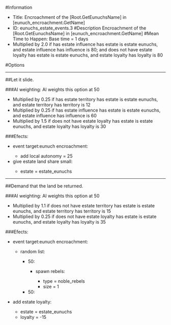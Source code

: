 #Information
 - Title: Encroachment of the [Root.GetEunuchsName] in [eunuch_encroachment.GetName]
 - ID: eunuchs_estate_events.3
#Description
Encroachment of the [Root.GetEunuchsName] in [eunuch_encroachment.GetName]
#Mean Time to Happen:
Base time = 1 days
 - Multiplied by 2.0 if has estate influence has estate is estate eunuchs, and estate influence has influence is 80; and does not have estate loyalty has estate is estate eunuchs, and estate loyalty has loyalty is 80

#Options

___
##Let it slide.

###AI weighting:
AI weights this option at 50
 - Multiplied by 0.25 if has estate territory has estate is estate eunuchs, and estate territory has territory is 12
 - Multiplied by 0.25 if has estate influence has estate is estate eunuchs, and estate influence has influence is 60
 - Multiplied by 1.5 if does not have estate loyalty has estate is estate eunuchs, and estate loyalty has loyalty is 30


###Efects:<ul><li>event target:eunuch encroachment:</li><ul><li>add local autonomy = 25</li></ul><li>give estate land share small:</li><ul><li>estate = estate_eunuchs</li></ul></ul>

___
##Demand that the land be returned.

###AI weighting:
AI weights this option at 50
 - Multiplied by 1.1 if does not have estate territory has estate is estate eunuchs, and estate territory has territory is 15
 - Multiplied by 0.25 if does not have estate loyalty has estate is estate eunuchs, and estate loyalty has loyalty is 35


###Efects:<ul><li>event target:eunuch encroachment:</li><ul><li>random list:</li><ul><li>50:</li><ul><li>spawn rebels:</li><ul><li>type = noble_rebels</li><li>size = 1</li></ul></ul><li>50:</li><ul></ul></ul></ul><li>add estate loyalty:</li><ul><li>estate = estate_eunuchs</li><li>loyalty = -15</li></ul></ul>

